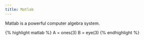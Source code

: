 ```yaml
---
title: Matlab
---
```

Matlab is a powerful computer algebra system.

{% highlight matlab %}
 A = ones(3)
 B = eye(3)
{% endhighlight %}
